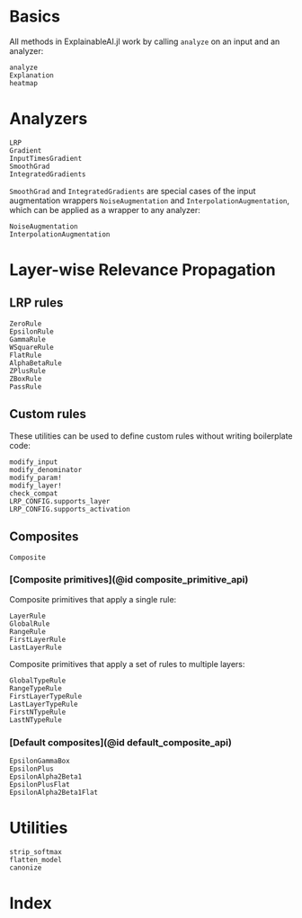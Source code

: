 # Basics
All methods in ExplainableAI.jl work by calling `analyze` on an input and an analyzer:
```@docs
analyze
Explanation
heatmap
```

# Analyzers
```@docs
LRP
Gradient
InputTimesGradient
SmoothGrad
IntegratedGradients
```

`SmoothGrad` and `IntegratedGradients` are special cases of the input augmentation wrappers `NoiseAugmentation` and `InterpolationAugmentation`, which can be applied as a wrapper to any analyzer:
```@docs
NoiseAugmentation
InterpolationAugmentation
```

# Layer-wise Relevance Propagation
## LRP rules
```@docs
ZeroRule
EpsilonRule
GammaRule
WSquareRule
FlatRule
AlphaBetaRule
ZPlusRule
ZBoxRule
PassRule
```

## Custom rules 
These utilities can be used to define custom rules without writing boilerplate code:
```@docs
modify_input
modify_denominator
modify_param!
modify_layer!
check_compat
LRP_CONFIG.supports_layer
LRP_CONFIG.supports_activation
```

## Composites
```@docs
Composite
```

### [Composite primitives](@id composite_primitive_api)
Composite primitives that apply a single rule:
```@docs
LayerRule
GlobalRule
RangeRule
FirstLayerRule
LastLayerRule
```

Composite primitives that apply a set of rules to multiple layers:
```@docs
GlobalTypeRule
RangeTypeRule
FirstLayerTypeRule
LastLayerTypeRule
FirstNTypeRule
LastNTypeRule
```

### [Default composites](@id default_composite_api)
```@docs
EpsilonGammaBox
EpsilonPlus
EpsilonAlpha2Beta1
EpsilonPlusFlat
EpsilonAlpha2Beta1Flat
```

# Utilities
```@docs
strip_softmax
flatten_model
canonize
```

# Index
```@index
```
